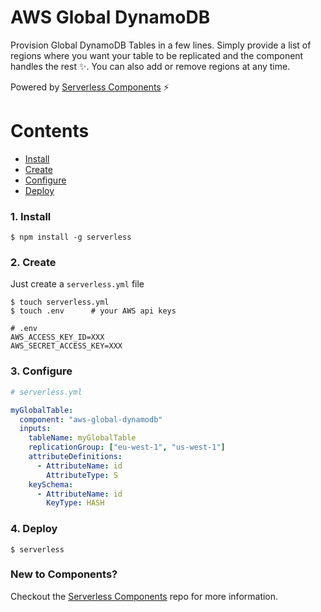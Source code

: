 # AWS Global DynamoDB

Provision Global DynamoDB Tables in a few lines. Simply provide a list of regions where you want your table to be replicated and the component handles the rest :sparkles:. You can also add or remove regions at any time.

Powered by [Serverless Components](https://github.com/serverless/components) :zap:

# Contents

- [Install](#1-install)
- [Create](#2-create)
- [Configure](#3-configure)
- [Deploy](#4-deploy)

### 1. Install

```shell
$ npm install -g serverless
```

### 2. Create

Just create a `serverless.yml` file

```shell
$ touch serverless.yml
$ touch .env      # your AWS api keys
```

```
# .env
AWS_ACCESS_KEY_ID=XXX
AWS_SECRET_ACCESS_KEY=XXX
```

### 3. Configure

```yml
# serverless.yml

myGlobalTable:
  component: "aws-global-dynamodb"
  inputs:
    tableName: myGlobalTable
    replicationGroup: ["eu-west-1", "us-west-1"]
    attributeDefinitions:
      - AttributeName: id
        AttributeType: S
    keySchema:
      - AttributeName: id
        KeyType: HASH
```

### 4. Deploy

```shell
$ serverless
```

### New to Components?

Checkout the [Serverless Components](https://github.com/serverless/components) repo for more information.
